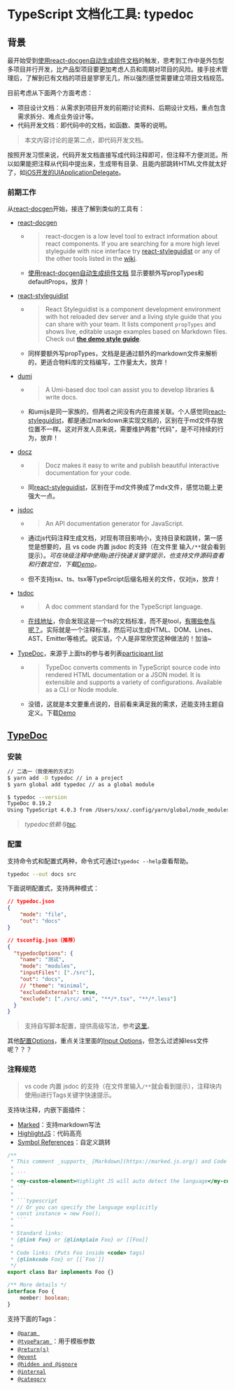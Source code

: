 # TypeScript 文档化工具: typedoc

## 背景

最开始受到[使用react-docgen自动生成组件文档](https://aotu.io/notes/2020/07/27/how-to-use-react-docgen/index.html)的触发，思考到工作中是外包型多项目并行开发，比产品型项目要更加考虑人员和周期对项目的风险。接手技术管理后，了解到已有文档的项目是寥寥无几，所以强烈感觉需要建立项目文档规范。

目前考虑从下面两个方面考虑：

- 项目设计文档：从需求到项目开发的前期讨论资料、后期设计文档，重点包含需求拆分、难点业务设计等。
- 代码开发文档：即代码中的文档，如函数、类等的说明。

> 本文内容讨论的是第二点，即代码开发文档。

按照开发习惯来说，代码开发文档直接写成代码注释即可，但注释不方便浏览。所以如果能把注释从代码中提出来，生成带有目录、且能内部跳转HTML文件就太好了，如[iOS开发的UIApplicationDelegate](https://developer.apple.com/documentation/uikit/uiapplicationdelegate?language=objc)。

### 前期工作

从[react-docgen](https://github.com/reactjs/react-docgen)开始，接连了解到类似的工具有：

- [react-docgen](https://github.com/reactjs/react-docgen)

  - > react-docgen is a low level tool to extract information about react components. If you are searching for a more high level styleguide with nice interface try [react-styleguidist](https://github.com/styleguidist/react-styleguidist) or any of the other tools listed in the [wiki](https://github.com/reactjs/react-docgen/wiki).
  - [使用react-docgen自动生成组件文档](https://aotu.io/notes/2020/07/27/how-to-use-react-docgen/index.html) 显示要额外写propTypes和defaultProps，放弃！

- [react-styleguidist](https://github.com/styleguidist/react-styleguidist)

  - > React Styleguidist is a component development environment with hot reloaded dev server and a living style guide that you can share with your team. It lists component `propTypes` and shows live, editable usage examples based on Markdown files. Check out [**the demo style guide**](https://react-styleguidist.js.org/examples/basic/).
  - 同样要额外写propTypes，文档是是通过额外的markdown文件来解析的，更适合物料库的文档编写，工作量太大，放弃！

- [dumi](https://github.com/umijs/dumi)

  - > A Umi-based doc tool can assist you to develop libraries & write docs.
  - 和umijs是同一家族的，但两者之间没有内在直接关联。个人感觉同[react-styleguidist](https://github.com/styleguidist/react-styleguidist)，都是通过markdown来实现文档的，区别在于md文件存放位置不一样。这对开发人员来说，需要维护两套"代码"，是不可持续的行为，放弃！

- [docz](https://github.com/doczjs/docz)

  - > Docz makes it easy to write and publish beautiful interactive documentation for your code.
  - 同[react-styleguidist](https://github.com/styleguidist/react-styleguidist)，区别在于md文件换成了mdx文件，感觉功能上更强大一点。

- [jsdoc](https://github.com/jsdoc/jsdoc)

  - > An API documentation generator for JavaScript. 

  - 通过js代码注释生成文档，对现有项目影响小，支持目录和跳转，第一感觉是想要的，且 vs code 内置 jsdoc 的支持（在文件里 输入`/**`就会看到提示）。*可在块级注释中使用`@`进行快速关键字提示，也支持文件源码查看和行数定位，下载[Demo](https://cdn.jsdelivr.net/gh/stelalae/oss@master/files/2020/10/08/Lx1gAb.zip)。*

  - 但不支持jsx、ts、tsx等TypeSrcipt后缀名相关的文件，仅对js，放弃！

- [tsdoc](https://github.com/Microsoft/tsdoc)

  - > A doc comment standard for the TypeScript language.

  -  [在线地址](https://microsoft.github.io/tsdoc/)，你会发现这是一个ts的文档标准，而不是tool，[有哪些参与呢？](https://github.com/Microsoft/tsdoc#whos-involved)。实际就是一个注释标准，然后可以生成HTML、DOM、Lines、AST、Emitter等格式。说实话，个人是非常欣赏这种做法的！加油~

- [TypeDoc](http://typedoc.org/)，来源于上面ts的参与者列表[participant list](https://github.com/Microsoft/tsdoc#whos-involved)

  - > TypeDoc converts comments in TypeScript source code into rendered HTML documentation or a JSON model. It is extensible and supports a variety of configurations. Available as a CLI or Node module.

  - 没错，这就是本文要重点说的，目前看来满足我的需求，还能支持主题自定义。下载[Demo](https://cdn.jsdelivr.net/gh/stelalae/oss@master/files/2020/10/08/OXf51L.zip)



## [TypeDoc](http://typedoc.org/)

### 安装

```bash
// 二选一（我使用的方式2）
$ yarn add -D typedoc // in a project
$ yarn global add typedoc // as a global module

$ typedoc --version
TypeDoc 0.19.2
Using TypeScript 4.0.3 from /Users/xxx/.config/yarn/global/node_modules/typescript/lib
```

> *typedoc依赖与[tsc](https://www.typescriptlang.org/#installation).*

### 配置

支持命令式和配置式两种，命令式可通过`typedoc --help`查看帮助。

```bash
typedoc --out docs src
```

下面说明配置式，支持两种模式：

```json
// typedoc.json
{
    "mode": "file",
    "out": "docs"
}
```

```json
// tsconfig.json（推荐）
{
  "typedocOptions": {
    "name": "测试",
    "mode": "modules",
    "inputFiles": ["./src"],
    "out": "docs",
    // "theme": "minimal",
    "excludeExternals": true,
    "exclude": ["./src/.umi", "**/*.tsx", "**/*.less"]
  }
}
```

> 支持自写脚本配置，提供高级写法，参考[这里](https://typedoc.org/guides/installation/#node-module)。

其他[配置Options](https://typedoc.org/guides/options/)，重点关注里面的[Input Options](https://typedoc.org/guides/options/#input-options)，但怎么过滤掉less文件呢？？？

### 注释规范

> vs code 内置 jsdoc 的支持（在文件里输入`/**`就会看到提示），注释块内使用`@`进行Tags关键字快速提示。

支持块注释，内嵌下面插件：

- [Marked](https://github.com/chjj/marked)：支持markdown写法
- [HighlightJS](https://github.com/isagalaev/highlight.js)：代码高亮
- [Symbol References](https://typedoc.org/guides/link-resolution/)：自定义跳转

```typescript
/**
 * This comment _supports_ [Markdown](https://marked.js.org/) and Code blocks.
 *
 * ```
 * <my-custom-element>Highlight JS will auto detect the language</my-custom-element>
 * ```
 *
 * ```typescript
 * // Or you can specify the language explicitly
 * const instance = new Foo();
 * ```
 *
 * Standard links:
 * {@link Foo} or {@linkplain Foo} or [[Foo]]
 *
 * Code links: (Puts Foo inside <code> tags)
 * {@linkcode Foo} or [[`Foo`]]
 */
export class Bar implements Foo {}

/** More details */
interface Foo {
    member: boolean;
}
```

支持下面的Tags：

- [`@param `](https://typedoc.org/guides/doccomments/#param-param-name)
- [`@typeParam `](https://typedoc.org/guides/doccomments/#typeparam-param-name)：用于模板参数
- [`@return(s)`](https://typedoc.org/guides/doccomments/#returns)
- [`@event`](https://typedoc.org/guides/doccomments/#event)
- [`@hidden and @ignore`](https://typedoc.org/guides/doccomments/#hidden-and-ignore)
- [`@internal`](https://typedoc.org/guides/doccomments/#internal)
- [`@category`](https://typedoc.org/guides/doccomments/#category)


